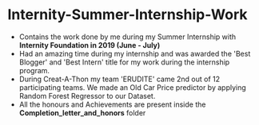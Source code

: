 # Internity-Summer-Internship-Work
<ul>
  <li>Contains the work done by me during my Summer Internship with <b>Internity Foundation in 2019 (June - July)</b>
  </li>
  <li>Had an amazing time during my internship and was awarded the 'Best Blogger' and 'Best Intern' title for my work during the internship program.
    </li>
  <li>During Creat-A-Thon my team 'ERUDITE' came 2nd out of 12 participating teams. We made an Old Car Price predictor by applying Random Forest Regressor to our Dataset.
    </li>
  <li>
    All the honours and Achievements are present inside the <b>Completion_letter_and_honors</b> folder
  </li>
 </ul>
